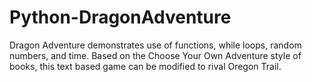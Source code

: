 # Python-DragonAdventure
Dragon Adventure demonstrates use of functions, while loops, random numbers, and time. Based on the Choose Your Own Adventure style of books, this text based game can be modified to rival Oregon Trail.

